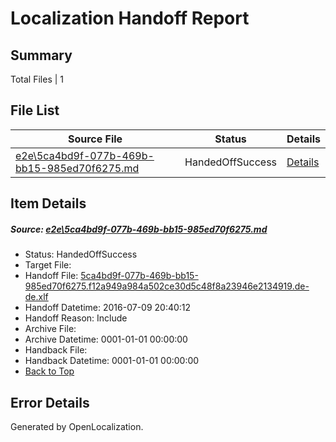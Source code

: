 # <a name='report-top'></a> Localization Handoff Report

## Summary
 Total Files | 1

## File List
 Source File | Status | Details 
 ----------- | ------ | ------- 
 [e2e\5ca4bd9f-077b-469b-bb15-985ed70f6275.md](https://github.com/OpenLocalizationTestOrg/oltest/blob/32a0c16492e67d15ec7b4463716c9eafac3f4698/e2e/5ca4bd9f-077b-469b-bb15-985ed70f6275.md) | HandedOffSuccess | [Details](#582a763f442695b6f4865864b0e92424573c42e81)

## Item Details
##### <a name='582a763f442695b6f4865864b0e92424573c42e81'></a> Source: [e2e\5ca4bd9f-077b-469b-bb15-985ed70f6275.md](https://github.com/OpenLocalizationTestOrg/oltest/blob/32a0c16492e67d15ec7b4463716c9eafac3f4698/e2e/5ca4bd9f-077b-469b-bb15-985ed70f6275.md)
* Status: HandedOffSuccess
* Target File: 
* Handoff File: [5ca4bd9f-077b-469b-bb15-985ed70f6275.f12a949a984a502ce30d5c48f8a23946e2134919.de-de.xlf](https://github.com/OpenLocalizationTestOrg/olhandoff-e2e/blob/babc91e7afce965f716e42fc1e8086118bb35fb9/ol-handoff/OpenLocalizationTestOrg/oltest-dede-fly/ci/ht/5ca4bd9f-077b-469b-bb15-985ed70f6275.f12a949a984a502ce30d5c48f8a23946e2134919.de-de.xlf)
* Handoff Datetime: 2016-07-09 20:40:12
* Handoff Reason: Include
* Archive File: 
* Archive Datetime: 0001-01-01 00:00:00
* Handback File: 
* Handback Datetime: 0001-01-01 00:00:00
* [Back to Top](#report-top)


## Error Details

Generated by OpenLocalization.
